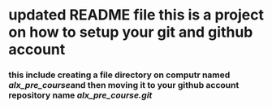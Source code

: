 # updated README file this is a project on how to setup your git and github account
### this include creating a file directory on computr named *alx_pre_course*and then moving it to your github account repository name *alx_pre_course.git*
